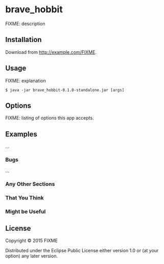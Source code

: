 # brave_hobbit

FIXME: description

## Installation

Download from http://example.com/FIXME.

## Usage

FIXME: explanation

    $ java -jar brave_hobbit-0.1.0-standalone.jar [args]

## Options

FIXME: listing of options this app accepts.

## Examples

...

### Bugs

...

### Any Other Sections
### That You Think
### Might be Useful

## License

Copyright © 2015 FIXME

Distributed under the Eclipse Public License either version 1.0 or (at
your option) any later version.
